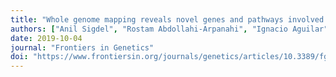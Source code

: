 ```yaml
---
title: "Whole genome mapping reveals novel genes and pathways involved in milk production under heat stress in US Holstein cows"
authors: ["Anil Sigdel", "Rostam Abdollahi-Arpanahi", "Ignacio Aguilar","Francisco Penagaricano"]
date: 2019-10-04
journal: "Frontiers in Genetics"
doi: "https://www.frontiersin.org/journals/genetics/articles/10.3389/fgene.2019.00928/full"
---
```



